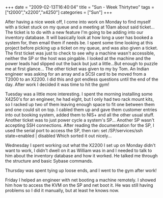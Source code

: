+++
date = "2009-02-13T16:40:04"
title = "Sun - Week Thirtytwo"
tags = ["t2000","x2200","x4250"]
categories = ["Sun"]
+++

After having a nice week off, I come into work on Monday to find myself with a ticket stuck on my queue and a meeting at 10am about said ticket...
The ticket is to do with a new feature I'm going to be adding into our inventory database. It will basically look at how long a user has booked a system for, then email them if needs be.
I spent some time looking at this project before picking up a ticket on my queue, and was also given a ticket.
The first ticket was just to check to see why a machine wasn't accessible, neither the SP or the host was pingable. I looked at the machine and the power leads had slipped out the back but just a little...But enough to puzzle me at first glance...
The other ticket was given to my by Tom. An Indian engineer was asking for an array and a SCSI card to be moved from a T2000 to an X2200. I did this and got endless questions until the end of the day.
After work I decided it was time to hit the gym!

Tuesday was a little more interesting.
I spent the morning installing some X4250's for an engineer, he had eight, but I only had two rack mount kits, so I racked up two of them leaving enough space to fit one between them and one could sit on top.
I cabled them up and gave them customer entries into out booking system, added them to NIS+ and all the other usual stuff.
Another ticket was to just power cycle a system's SP...
Another SP wasn't accepting SSH connections. After reading the documentation for the SP, I used the serial port to access the SP, then ran:
set /SP/services/ssh state=enabled | disabled
Which sorted it out nicely...

Wednesday I spent working out what the X2200 I set up on Monday didn't want to work, I didn't dwell on it as William was in and I needed to talk to him about the inventory database and how it worked. He talked me through the structure and basic Sybase commands.

Thursday was spent tying up loose ends, and I went to the gym after work!

Friday I helped an engineer with net booting a machine remotely. I showed him how to access the KVM on the SP and net boot it. He was still having problems so I did it manually, but at least he knows now.
